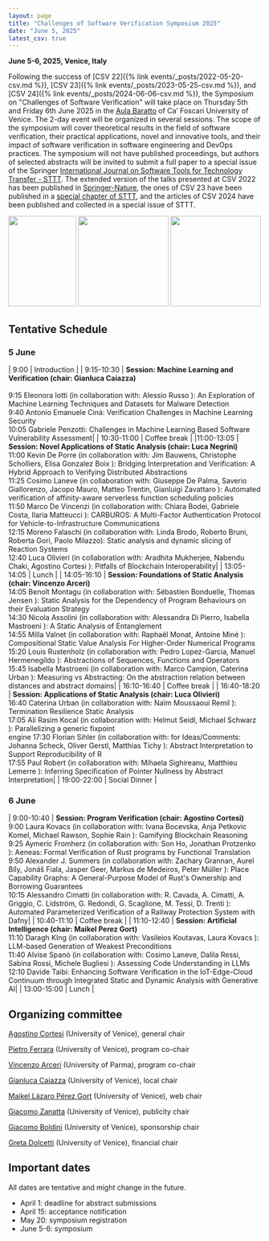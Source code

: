 ```yaml
---
layout: page
title: "Challenges of Software Verification Symposium 2025"
date: "June 5, 2025"
latest_csv: true
---
```


**June 5-6, 2025, Venice, Italy**


Following the success of [CSV 22]({% link events/_posts/2022-05-20-csv.md %}), [CSV 23]({% link events/_posts/2023-05-25-csv.md %}), and [CSV 24]({% link events/_posts/2024-06-06-csv.md %}), the Symposium on "Challenges of Software Verification" will take place on Thursday 5th and Friday 6th June 2025 in the [Aula Baratto](https://www.unive.it/pag/30119/) of Ca’ Foscari University of Venice. The 2-day event will be organized in several sessions. The scope of the symposium will cover theoretical results in the field of software verification, their practical applications, novel and innovative tools, and their impact of software verification in software engineering and DevOps practices. The symposium will not have published proceedings, but authors of selected abstracts will be invited to submit a full paper to a special issue of the Springer [International Journal on Software Tools for Technology Transfer - STTT](https://www.springer.com/journal/10009). The extended version of the talks presented at CSV 2022 has been published in [Springer-Nature](https://link.springer.com/book/10.1007/978-981-19-9601-6), the ones of CSV 23 have been published in a [special chapter of STTT](https://link.springer.com/journal/10009/volumes-and-issues/26-4), and the articles of CSV 2024 have been published and collected in a special issue of STTT.

<div class="div-img-table">
  <div class="div-img-table-row">
    <img src="{{ site.baseurl }}/images/csv24-1.jpg" height="180" width="135"/>
    <img class="div-img-table-col" src="{{ site.baseurl }}/images/csv24-2.jpg" height="180"/>
    <img class="div-img-table-col" src="{{ site.baseurl }}/images/csv24-3.jpeg" height="180"/>
  </div>
</div>


## Tentative Schedule

### 5 June


| 9:00 | Introduction |
| 9:15-10:30 | **Session: Machine Learning and Verification (chair: Gianluca Caiazza)** <br>    
9:15 Eleonora Iotti (in collaboration with:  Alessio Russo ):  An Exploration of Machine Learning Techniques and Datasets for Malware Detection<br>
9:40 Antonio Emanuele Cinà:  Verification Challenges in Machine Learning Security<br>
10:05 Gabriele Penzotti:  Challenges in Machine Learning Based Software Vulnerability Assessment|
| 10:30-11:00 | Coffee break |
|11:00-13:05 | **Session: Novel Applications of Static Analysis (chair: Luca Negrini)**<br>
11:00 Kevin De Porre (in collaboration with:  Jim Bauwens, Christophe Scholliers, Elisa Gonzalez Boix ):  Bridging Interpretation and Verification: A Hybrid Approach to Verifying Distributed Abstractions<br>
11:25 Cosimo Laneve (in collaboration with:  Giuseppe De Palma, Saverio Giallorenzo, Jacopo Mauro, Matteo Trentin, Gianluigi Zavattaro ):  Automated verification of affinity-aware serverless function scheduling policies<br>
11:50 Marco De Vincenzi (in collaboration with:  Chiara Bodei, Gabriele Costa, Ilaria Matteucci ):  CARBUROS: A Multi-Factor Authentication Protocol for Vehicle-to-Infrastructure Communications<br>
12:15 Moreno Falaschi (in collaboration with:  Linda Brodo, Roberto Bruni, Roberta Gori, Paolo Milazzo):  Static analysis and dynamic slicing of Reaction Systems<br>
12:40 Luca Olivieri (in collaboration with:  Aradhita Mukherjee, Nabendu Chaki, Agostino Cortesi ):   Pitfalls of Blockchain Interoperability|
| 13:05-14:05 | Lunch |
| 14:05-16:10 | **Session: Foundations of Static Analysis (chair: Vincenzo Arceri)**<br>
14:05 Benoît Montagu (in collaboration with:  Sébastien Bonduelle, Thomas Jensen ):  Static Analysis for the Dependency of Program Behaviours on their Evaluation Strategy<br>
14:30 Nicola Assolini (in collaboration with:   Alessandra Di Pierro, Isabella Mastroeni  ):  A Static Analysis of Entanglement<br>
14:55 Milla Valnet (in collaboration with:  Raphaël Monat, Antoine Miné ):  Compositional Static Value Analysis For Higher-Order Numerical Programs<br>
15:20 Louis Rustenholz (in collaboration with:  Pedro Lopez-Garcia, Manuel Hermenegildo ):  Abstractions of Sequences, Functions and Operators<br>
15:45 Isabella Mastroeni (in collaboration with:  Marco Campion, Caterina Urban ):  Measuring vs Abstracting: On the abstraction relation between distances and abstract domains|
| 16:10-16:40 | Coffee break |
| 16:40-18:20 | **Session: Applications of Static Analysis (chair: Luca Olivieri)**<br>
16:40 Caterina Urban (in collaboration with:  Naïm Moussaoui Remil ):  Termination Resilience Static Analysis<br>
17:05 Ali Rasim Kocal (in collaboration with:  Helmut Seidl, Michael Schwarz ):  Parallelizing a generic fixpoint<br> engine
17:30 Florian Sihler (in collaboration with:  for Ideas/Comments: Johanna Scheck, Oliver Gerstl, Matthias Tichy ):  Abstract Interpretation to Support Reproducibility of R<br>
17:55 Paul Robert (in collaboration with:  Mihaela Sighireanu, Matthieu Lemerre ):  Inferring Specification of Pointer Nullness by Abstract Interpretation|
| 19:00-22:00 | Social Dinner |


### 6 June

| 9:00-10:40 | **Session: Program Verification (chair: Agostino Cortesi)**<br>
9:00 Laura Kovacs (in collaboration with:  Ivana Bocevska, Anja Petkovic Komel, Michael Rawson, Sophie Rain ):  Gamifying Blockchain Reasoning<br>
9:25 Aymeric Fromherz (in collaboration with:  Son Ho, Jonathan Protzenko ):  Aeneas: Formal Verification of Rust programs by Functional Translation<br>
9:50 Alexander J. Summers (in collaboration with:  Zachary Grannan, Aurel Bíly, Jonáš Fiala, Jasper Geer, Markus de Medeiros, Peter Müller ):  Place Capability Graphs: A General-Purpose Model of Rust's Ownership and Borrowing Guarantees<br>
10:15 Alessandro Cimatti (in collaboration with:  R. Cavada, A. Cimatti, A. Griggio, C. Lidström, G. Redondi, G. Scaglione, M. Tessi, D. Trenti ):  Automated Parameterized Verification of a Railway Protection System with Dafny|
| 10:40-11:10 | Coffee break |
| 11:10-12:40 | **Session: Artificial Intelligence (chair: Maikel Perez Gort)**<br>
11:10 Daragh KIng (in collaboration with:  Vasileios Koutavas, Laura Kovacs ):  LLM-based Generation of Weakest Preconditions<br>
11:40 Alvise Spanò (in collaboration with:  Cosimo Laneve, Dalila Ressi, Sabina Rossi, Michele Bugliesi ):  Assessing Code Understanding in LLMs<br>
12:10 Davide Taibi:  Enhancing Software Verification in the IoT-Edge-Cloud Continuum through Integrated Static and Dynamic Analysis with Generative AI|
| 13:00-15:00 | Lunch |

## Organizing committee

[Agostino Cortesi](https://unive.it/data/persone/5591776) (University of Venice), general chair

[Pietro Ferrara](https://pietroferrara.github.io/) (University of Venice), program co-chair

[Vincenzo Arceri](https://vincenzoarceri.github.io/) (University of Parma), program co-chair

[Gianluca Caiazza](https://www.unive.it/data/persone/15776518) (University of Venice), local chair

[Maikel Lázaro Pérez Gort](https://www.unive.it/data/persone/19565731) (University of Venice), web chair

[Giacomo Zanatta](https://www.unive.it/data/people/27630859) (University of Venice), publicity chair

[Giacomo Boldini](https://www.unive.it/data/persone/27667848) (University of Venice), sponsorship chair

[Greta Dolcetti](https://www.unive.it/data/persone/27667850) (University of Venice), financial chair

## Important dates

All dates are tentative and might change in the future.

- April 1: deadline for abstract submissions
- April 15: acceptance notification
- May 20: symposium registration
- June 5-6: symposium

